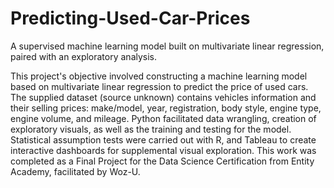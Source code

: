 # Predicting-Used-Car-Prices
A supervised machine learning model built on multivariate linear regression, paired with an exploratory analysis.

This project's objective involved constructing a machine learning model based on multivariate linear regression to predict the price of used cars. The supplied dataset (source unknown) contains vehicles information and their selling prices: make/model, year, registration, body style, engine type, engine volume, and mileage. Python facilitated data wrangling, creation of exploratory visuals, as well as the training and testing for the model. Statistical assumption tests were carried out with R, and Tableau to create interactive dashboards for supplemental visual exploration. This work was completed as a Final Project for the Data Science Certification from Entity Academy, facilitated by Woz-U. 
